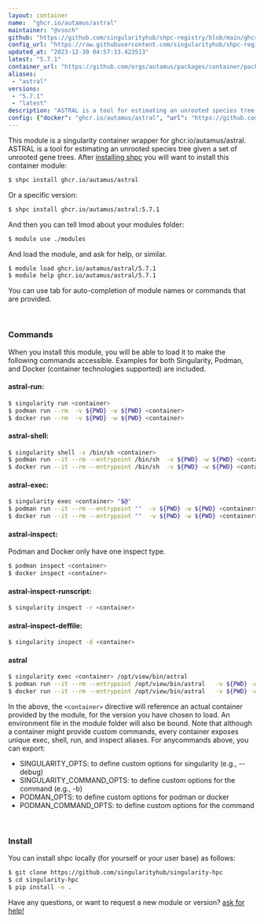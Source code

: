 ```yaml
---
layout: container
name:  "ghcr.io/autamus/astral"
maintainer: "@vsoch"
github: "https://github.com/singularityhub/shpc-registry/blob/main/ghcr.io/autamus/astral/container.yaml"
config_url: "https://raw.githubusercontent.com/singularityhub/shpc-registry/main/ghcr.io/autamus/astral/container.yaml"
updated_at: "2023-12-30 04:57:33.423513"
latest: "5.7.1"
container_url: "https://github.com/orgs/autamus/packages/container/package/astral"
aliases:
 - "astral"
versions:
 - "5.7.1"
 - "latest"
description: "ASTRAL is a tool for estimating an unrooted species tree given a set of unrooted gene trees."
config: {"docker": "ghcr.io/autamus/astral", "url": "https://github.com/orgs/autamus/packages/container/package/astral", "maintainer": "@vsoch", "description": "ASTRAL is a tool for estimating an unrooted species tree given a set of unrooted gene trees.", "latest": {"5.7.1": "sha256:681e69d672540c91f901d24c38d28a72cc76cb0680da77fbab20077e3f857de0"}, "tags": {"5.7.1": "sha256:681e69d672540c91f901d24c38d28a72cc76cb0680da77fbab20077e3f857de0", "latest": "sha256:681e69d672540c91f901d24c38d28a72cc76cb0680da77fbab20077e3f857de0"}, "aliases": {"astral": "/opt/view/bin/astral"}}
---
```


This module is a singularity container wrapper for ghcr.io/autamus/astral.
ASTRAL is a tool for estimating an unrooted species tree given a set of unrooted gene trees.
After [installing shpc](#install) you will want to install this container module:


```bash
$ shpc install ghcr.io/autamus/astral
```

Or a specific version:

```bash
$ shpc install ghcr.io/autamus/astral:5.7.1
```

And then you can tell lmod about your modules folder:

```bash
$ module use ./modules
```

And load the module, and ask for help, or similar.

```bash
$ module load ghcr.io/autamus/astral/5.7.1
$ module help ghcr.io/autamus/astral/5.7.1
```

You can use tab for auto-completion of module names or commands that are provided.

<br>

### Commands

When you install this module, you will be able to load it to make the following commands accessible.
Examples for both Singularity, Podman, and Docker (container technologies supported) are included.

#### astral-run:

```bash
$ singularity run <container>
$ podman run --rm  -v ${PWD} -w ${PWD} <container>
$ docker run --rm  -v ${PWD} -w ${PWD} <container>
```

#### astral-shell:

```bash
$ singularity shell -s /bin/sh <container>
$ podman run --it --rm --entrypoint /bin/sh  -v ${PWD} -w ${PWD} <container>
$ docker run --it --rm --entrypoint /bin/sh  -v ${PWD} -w ${PWD} <container>
```

#### astral-exec:

```bash
$ singularity exec <container> "$@"
$ podman run --it --rm --entrypoint ""  -v ${PWD} -w ${PWD} <container> "$@"
$ docker run --it --rm --entrypoint ""  -v ${PWD} -w ${PWD} <container> "$@"
```

#### astral-inspect:

Podman and Docker only have one inspect type.

```bash
$ podman inspect <container>
$ docker inspect <container>
```

#### astral-inspect-runscript:

```bash
$ singularity inspect -r <container>
```

#### astral-inspect-deffile:

```bash
$ singularity inspect -d <container>
```


#### astral

```bash
$ singularity exec <container> /opt/view/bin/astral
$ podman run --it --rm --entrypoint /opt/view/bin/astral   -v ${PWD} -w ${PWD} <container> -c " $@"
$ docker run --it --rm --entrypoint /opt/view/bin/astral   -v ${PWD} -w ${PWD} <container> -c " $@"
```



In the above, the `<container>` directive will reference an actual container provided
by the module, for the version you have chosen to load. An environment file in the
module folder will also be bound. Note that although a container
might provide custom commands, every container exposes unique exec, shell, run, and
inspect aliases. For anycommands above, you can export:

 - SINGULARITY_OPTS: to define custom options for singularity (e.g., --debug)
 - SINGULARITY_COMMAND_OPTS: to define custom options for the command (e.g., -b)
 - PODMAN_OPTS: to define custom options for podman or docker
 - PODMAN_COMMAND_OPTS: to define custom options for the command

<br>

### Install

You can install shpc locally (for yourself or your user base) as follows:

```bash
$ git clone https://github.com/singularityhub/singularity-hpc
$ cd singularity-hpc
$ pip install -e .
```

Have any questions, or want to request a new module or version? [ask for help!](https://github.com/singularityhub/singularity-hpc/issues)